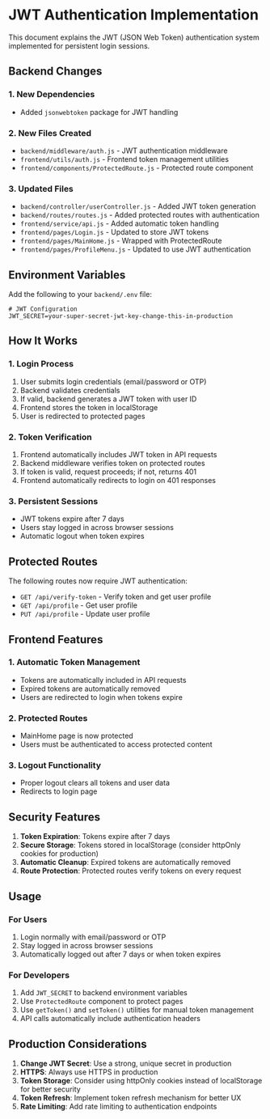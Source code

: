 # JWT Authentication Implementation

This document explains the JWT (JSON Web Token) authentication system implemented for persistent login sessions.

## Backend Changes

### 1. New Dependencies
- Added `jsonwebtoken` package for JWT handling

### 2. New Files Created
- `backend/middleware/auth.js` - JWT authentication middleware
- `frontend/utils/auth.js` - Frontend token management utilities
- `frontend/components/ProtectedRoute.js` - Protected route component

### 3. Updated Files
- `backend/controller/userController.js` - Added JWT token generation
- `backend/routes/routes.js` - Added protected routes with authentication
- `frontend/service/api.js` - Added automatic token handling
- `frontend/pages/Login.js` - Updated to store JWT tokens
- `frontend/pages/MainHome.js` - Wrapped with ProtectedRoute
- `frontend/pages/ProfileMenu.js` - Updated to use JWT authentication

## Environment Variables

Add the following to your `backend/.env` file:

```env
# JWT Configuration
JWT_SECRET=your-super-secret-jwt-key-change-this-in-production
```

## How It Works

### 1. Login Process
1. User submits login credentials (email/password or OTP)
2. Backend validates credentials
3. If valid, backend generates a JWT token with user ID
4. Frontend stores the token in localStorage
5. User is redirected to protected pages

### 2. Token Verification
1. Frontend automatically includes JWT token in API requests
2. Backend middleware verifies token on protected routes
3. If token is valid, request proceeds; if not, returns 401
4. Frontend automatically redirects to login on 401 responses

### 3. Persistent Sessions
- JWT tokens expire after 7 days
- Users stay logged in across browser sessions
- Automatic logout when token expires

## Protected Routes

The following routes now require JWT authentication:
- `GET /api/verify-token` - Verify token and get user profile
- `GET /api/profile` - Get user profile
- `PUT /api/profile` - Update user profile

## Frontend Features

### 1. Automatic Token Management
- Tokens are automatically included in API requests
- Expired tokens are automatically removed
- Users are redirected to login when tokens expire

### 2. Protected Routes
- MainHome page is now protected
- Users must be authenticated to access protected content

### 3. Logout Functionality
- Proper logout clears all tokens and user data
- Redirects to login page

## Security Features

1. **Token Expiration**: Tokens expire after 7 days
2. **Secure Storage**: Tokens stored in localStorage (consider httpOnly cookies for production)
3. **Automatic Cleanup**: Expired tokens are automatically removed
4. **Route Protection**: Protected routes verify tokens on every request

## Usage

### For Users
1. Login normally with email/password or OTP
2. Stay logged in across browser sessions
3. Automatically logged out after 7 days or when token expires

### For Developers
1. Add `JWT_SECRET` to backend environment variables
2. Use `ProtectedRoute` component to protect pages
3. Use `getToken()` and `setToken()` utilities for manual token management
4. API calls automatically include authentication headers

## Production Considerations

1. **Change JWT Secret**: Use a strong, unique secret in production
2. **HTTPS**: Always use HTTPS in production
3. **Token Storage**: Consider using httpOnly cookies instead of localStorage for better security
4. **Token Refresh**: Implement token refresh mechanism for better UX
5. **Rate Limiting**: Add rate limiting to authentication endpoints 